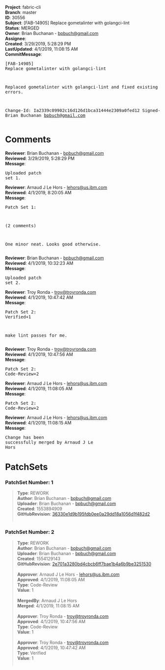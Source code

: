 <strong>Project</strong>: fabric-cli<br><strong>Branch</strong>: master<br><strong>ID</strong>: 30556<br><strong>Subject</strong>: [FAB-14905] Replace gometalinter with golangci-lint<br><strong>Status</strong>: MERGED<br><strong>Owner</strong>: Brian Buchanan - bpbuch@gmail.com<br><strong>Assignee</strong>:<br><strong>Created</strong>: 3/29/2019, 5:28:29 PM<br><strong>LastUpdated</strong>: 4/1/2019, 11:08:15 AM<br><strong>CommitMessage</strong>:<br><pre>[FAB-14905] Replace gometalinter with golangci-lint

Replaced gometalinter with golangci-lint and fixed existing lint errors.

Change-Id: Ia2339c09902c16d126d1bca31444e2309a0fed12
Signed-off-by: Brian Buchanan <bpbuch@gmail.com>
</pre><h1>Comments</h1><strong>Reviewer</strong>: Brian Buchanan - bpbuch@gmail.com<br><strong>Reviewed</strong>: 3/29/2019, 5:28:29 PM<br><strong>Message</strong>: <pre>Uploaded patch set 1.</pre><strong>Reviewer</strong>: Arnaud J Le Hors - lehors@us.ibm.com<br><strong>Reviewed</strong>: 4/1/2019, 8:20:05 AM<br><strong>Message</strong>: <pre>Patch Set 1:

(2 comments)

One minor neat. Looks good otherwise.</pre><strong>Reviewer</strong>: Brian Buchanan - bpbuch@gmail.com<br><strong>Reviewed</strong>: 4/1/2019, 10:32:23 AM<br><strong>Message</strong>: <pre>Uploaded patch set 2.</pre><strong>Reviewer</strong>: Troy Ronda - troy@troyronda.com<br><strong>Reviewed</strong>: 4/1/2019, 10:47:42 AM<br><strong>Message</strong>: <pre>Patch Set 2: Verified+1

make lint passes for me.</pre><strong>Reviewer</strong>: Troy Ronda - troy@troyronda.com<br><strong>Reviewed</strong>: 4/1/2019, 10:47:56 AM<br><strong>Message</strong>: <pre>Patch Set 2: Code-Review+2</pre><strong>Reviewer</strong>: Arnaud J Le Hors - lehors@us.ibm.com<br><strong>Reviewed</strong>: 4/1/2019, 11:08:05 AM<br><strong>Message</strong>: <pre>Patch Set 2: Code-Review+2</pre><strong>Reviewer</strong>: Arnaud J Le Hors - lehors@us.ibm.com<br><strong>Reviewed</strong>: 4/1/2019, 11:08:15 AM<br><strong>Message</strong>: <pre>Change has been successfully merged by Arnaud J Le Hors</pre><h1>PatchSets</h1><h3>PatchSet Number: 1</h3><blockquote><strong>Type</strong>: REWORK<br><strong>Author</strong>: Brian Buchanan - bpbuch@gmail.com<br><strong>Uploader</strong>: Brian Buchanan - bpbuch@gmail.com<br><strong>Created</strong>: 1553894909<br><strong>GitHubRevision</strong>: [36330e1d9b195fdb0ee0a29dd18a1056d1f482d2](https://github.com/hyperledger/fabric-cli/commit/36330e1d9b195fdb0ee0a29dd18a1056d1f482d2)<br><br></blockquote><h3>PatchSet Number: 2</h3><blockquote><strong>Type</strong>: REWORK<br><strong>Author</strong>: Brian Buchanan - bpbuch@gmail.com<br><strong>Uploader</strong>: Brian Buchanan - bpbuch@gmail.com<br><strong>Created</strong>: 1554129143<br><strong>GitHubRevision</strong>: [2e701a3280bd4cbcb6ff7bae1b4a6b9be3251530](https://github.com/hyperledger/fabric-cli/commit/2e701a3280bd4cbcb6ff7bae1b4a6b9be3251530)<br><br><strong>Approver</strong>: Arnaud J Le Hors - lehors@us.ibm.com<br><strong>Approved</strong>: 4/1/2019, 11:08:05 AM<br><strong>Type</strong>: Code-Review<br><strong>Value</strong>: 1<br><br><strong>MergedBy</strong>: Arnaud J Le Hors<br><strong>Merged</strong>: 4/1/2019, 11:08:15 AM<br><br><strong>Approver</strong>: Troy Ronda - troy@troyronda.com<br><strong>Approved</strong>: 4/1/2019, 10:47:56 AM<br><strong>Type</strong>: Code-Review<br><strong>Value</strong>: 1<br><br><strong>Approver</strong>: Troy Ronda - troy@troyronda.com<br><strong>Approved</strong>: 4/1/2019, 10:47:42 AM<br><strong>Type</strong>: Verified<br><strong>Value</strong>: 1<br><br></blockquote>